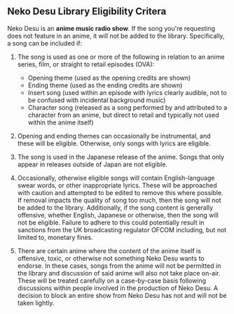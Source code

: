 ## Neko Desu Library Eligibility Critera

Neko Desu is an **anime music radio show**. If the song you're requesting does not feature in an anime, it will not be added to the library. Specifically, a song can be included if:

1. The song is used as one or more of the following in relation to an anime series, film, or straight to retail episodes (OVA):
	- Opening theme (used as the opening credits are shown)
	- Ending theme (used as the ending credits are shown)
	- Insert song (used within an episode with lyrics clearly audible, not to be confused with incidental background music)
	- Character song (released as a song performed by and attributed to a character from an anime, but direct to retail and typically not used within the anime itself)

2. Opening and ending themes can occasionally be instrumental, and these will be eligible. Otherwise, only songs with lyrics are eligible.

3. The song is used in the Japanese release of the anime. Songs that only appear in releases outside of Japan are not eligible.

4. Occasionally, otherwise eligible songs will contain English-language swear words, or other inappropriate lyrics. These will be approached with caution and attempted to be edited to remove this where possible. If removal impacts the quality of song too much, then the song will not be added to the library. Additionally, if the song content is generally offensive, whether English, Japanese or otherwise, then the song will not be eligible. Failure to adhere to this could potentially result in sanctions from the UK broadcasting regulator OFCOM including, but not limited to, monetary fines.

5. There are certain anime where the content of the anime itself is offensive, toxic, or otherwise not something Neko Desu wants to endorse. In these cases, songs from the anime will not be permitted in the library and discussion of said anime will also not take place on-air. These will be treated carefully on a case-by-case basis following discussions within people involved in the production of Neko Desu. A decision to block an entire show from Neko Desu has not and will not be taken lightly.

